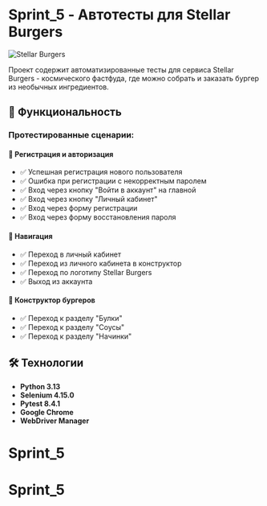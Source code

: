 # Sprint_5 - Автотесты для Stellar Burgers

![Stellar Burgers](https://stellarburgers.education-services.ru/)

Проект содержит автоматизированные тесты для сервиса Stellar Burgers - космического фастфуда, где можно собрать и заказать бургер из необычных ингредиентов.

## 🚀 Функциональность

### Протестированные сценарии:

#### 🔐 Регистрация и авторизация
- ✅ Успешная регистрация нового пользователя
- ✅ Ошибка при регистрации с некорректным паролем
- ✅ Вход через кнопку "Войти в аккаунт" на главной
- ✅ Вход через кнопку "Личный кабинет"
- ✅ Вход через форму регистрации
- ✅ Вход через форму восстановления пароля

#### 🧭 Навигация
- ✅ Переход в личный кабинет
- ✅ Переход из личного кабинета в конструктор
- ✅ Переход по логотипу Stellar Burgers
- ✅ Выход из аккаунта

#### 🍔 Конструктор бургеров
- ✅ Переход к разделу "Булки"
- ✅ Переход к разделу "Соусы" 
- ✅ Переход к разделу "Начинки"

## 🛠 Технологии

- **Python 3.13**
- **Selenium 4.15.0**
- **Pytest 8.4.1**
- **Google Chrome**
- **WebDriver Manager**
# Sprint_5
# Sprint_5
 
